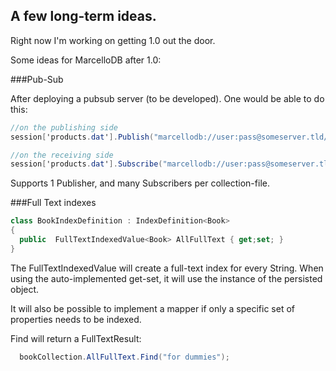 ## A few long-term ideas.

Right now I'm working on getting 1.0 out the door.

Some ideas for MarcelloDB after 1.0:

###Pub-Sub

After deploying a pubsub server (to be developed).
One would be able to do this:

```cs
//on the publishing side
session['products.dat'].Publish("marcellodb://user:pass@someserver.tld/products.dat");
```

```cs
//on the receiving side
session['products.dat'].Subscribe("marcellodb://user:pass@someserver.tld/products.dat");
```
Supports 1 Publisher, and many Subscribers per collection-file.


###Full Text indexes

```cs
class BookIndexDefinition : IndexDefinition<Book>
{
  public  FullTextIndexedValue<Book> AllFullText { get;set; }
}
```

The FullTextIndexedValue will create a full-text index for every String.
When using the auto-implemented get-set, it will use the instance of the persisted object.

It will also be possible to implement a mapper if only a specific set of properties needs to be indexed.

Find will return a FullTextResult:
```cs
  bookCollection.AllFullText.Find("for dummies");
```